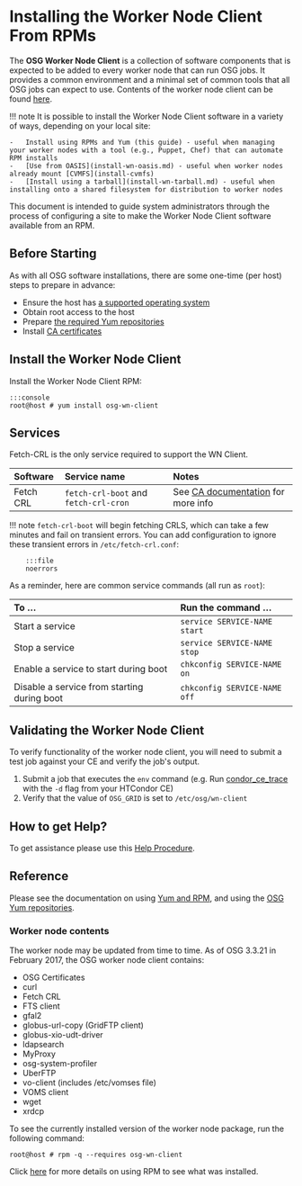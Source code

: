 Installing the Worker Node Client From RPMs
===========================================

The **OSG Worker Node Client** is a collection of software components that is expected to be added to every worker node
that can run OSG jobs. It provides a common environment and a minimal set of common tools that all OSG jobs can expect
to use. Contents of the worker node client can be found [here](#worker-node-contents).

!!! note
    It is possible to install the Worker Node Client software in a variety of ways, depending on your local site:

    -   Install using RPMs and Yum (this guide) - useful when managing your worker nodes with a tool (e.g., Puppet, Chef) that can automate RPM installs
    -   [Use from OASIS](install-wn-oasis.md) - useful when worker nodes already mount [CVMFS](install-cvmfs)
    -   [Install using a tarball](install-wn-tarball.md) - useful when installing onto a shared filesystem for distribution to worker nodes

This document is intended to guide system administrators through the process of configuring a site to make the Worker
Node Client software available from an RPM.

Before Starting
---------------

As with all OSG software installations, there are some one-time (per host) steps to prepare in advance:

-   Ensure the host has [a supported operating system](/release/supported_platforms.md)
-   Obtain root access to the host
-   Prepare [the required Yum repositories](/common/yum.md)
-   Install [CA certificates](/common/ca.md)

Install the Worker Node Client
------------------------------

Install the Worker Node Client RPM:

    :::console
    root@host # yum install osg-wn-client


Services
--------

Fetch-CRL is the only service required to support the WN Client.


| Software  | Service name                          | Notes                                                                                  |
|:----------|:--------------------------------------|:---------------------------------------------------------------------------------------|
| Fetch CRL | `fetch-crl-boot` and `fetch-crl-cron` | See [CA documentation](/common/ca.md) for more info |

!!! note
    `fetch-crl-boot` will begin fetching CRLS, which can take a few minutes and fail on transient errors. You can add configuration to ignore these transient errors in `/etc/fetch-crl.conf`:

        :::file
        noerrors

As a reminder, here are common service commands (all run as `root`):


| To …                                        | Run the command …                     |
|:--------------------------------------------|:--------------------------------------|
| Start a service                             | `service SERVICE-NAME start` |
| Stop a service                              | `service SERVICE-NAME stop`  |
| Enable a service to start during boot       | `chkconfig SERVICE-NAME on`  |
| Disable a service from starting during boot | `chkconfig SERVICE-NAME off` |

Validating the Worker Node Client
-------------------------------

To verify functionality of the worker node client, you will need to submit a test job against your CE and verify the job's output.

1.  Submit a job that executes the `env` command (e.g. Run [condor\_ce\_trace](/compute-element/troubleshoot-htcondor-ce#condor_ce_trace) with the `-d` flag from your HTCondor CE)
2.  Verify that the value of `OSG_GRID` is set to `/etc/osg/wn-client`

How to get Help?
----------------

To get assistance please use this [Help Procedure](/common/help).


Reference
---------

Please see the documentation on using [Yum and RPM](/release/yum-basics.md), and using the [OSG Yum repositories](/common/yum.md).

### Worker node contents

The worker node may be updated from time to time. As of OSG 3.3.21 in February 2017, the OSG worker node client contains:

-   OSG Certificates
-   curl
-   Fetch CRL
-   FTS client
-   gfal2
-   globus-url-copy (GridFTP client)
-   globus-xio-udt-driver
-   ldapsearch
-   MyProxy
-   osg-system-profiler
-   UberFTP
-   vo-client (includes /etc/vomses file)
-   VOMS client
-   wget
-   xrdcp

To see the currently installed version of the worker node package, run the following command:

``` console
root@host # rpm -q --requires osg-wn-client
```

Click [here](/release/yum-basics.md) for more details on using RPM to see what was installed.

